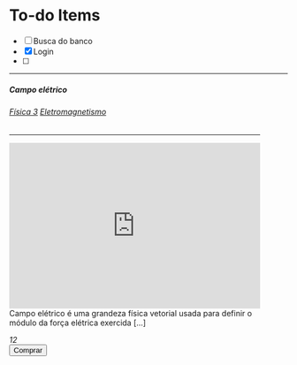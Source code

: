 # To-do Items

* [ ] Busca do banco
* [X] Login
* [ ]


---
<div class="row pb-4 ">
    <div class="card mx-auto shadow p-3 mb-5 bg-white rounded" style="width: 90%">
        <div class="card-body ">
            <h5 class="text-left card-title ">
                <i class="fab fa-youtube pr-3"></i>Campo elétrico
            </h5>
            <h6 class="text-left card-subtitle mb-2">
                <i class="fas fa-tags text-muted"></i>
                <a href="#" class="badge badge-light">Física 3</a>
                <a href="#" class="badge badge-light">Eletromagnetismo</a>
            </h6>
            <hr>
            <p class="card-text ">
                <iframe class="shadow-sm p-3 mb-5 bg-white rounded" width="100%" height="300em" src="https://www.youtube.com/embed/qRtq7b4OxkU" frameborder="0" allow="accelerometer; autoplay; encrypted-media; gyroscope; picture-in-picture" allowfullscreen></iframe>                                Campo elétrico é uma grandeza física vetorial usada para definir o módulo da força elétrica exercida [...]
            </p>
        </div>
        <div class="container">
            <div class="row px-3 pb-3">
                <div class="col">
                    <span class="card-link text-right px-3 py-3">
                        <i class="fas fa-dollar-sign pr-3" title="Créditos Necessários">
                            <span class="text-reset font-weight-normal">
                                12
                            </span>
                    </i>
                    </span>
                </div>
                <div class="text-right col">
                    <button type="button" class="btn btn-outline-success">
                        Comprar
                    </button>
                </div>
            </div>
        </div>
    </div>
</div>
<pre>